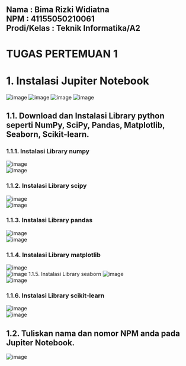 **Nama         : Bima Rizki Widiatna**<br>
**NPM		      : 41155050210061**<br>
**Prodi/Kelas	: Teknik Informatika/A2**
---
# TUGAS PERTEMUAN 1

# 1.	Instalasi Jupiter Notebook
   ![image](https://github.com/user-attachments/assets/4ee974b0-3577-4ee1-83b1-d7cc716b53bc)
  	![image](https://github.com/user-attachments/assets/c962476f-f062-476e-8b46-c3f08f1f8a59)
  	![image](https://github.com/user-attachments/assets/98bae533-ba97-4099-9008-298d08fa57f5)
  	![image](https://github.com/user-attachments/assets/8d94bf9e-d896-4477-8818-885b75a4521a)
  	
## 1.1.	Download dan Instalasi Library python seperti NumPy, SciPy, Pandas, Matplotlib, Seaborn, Scikit-learn.
   ### 1.1.1.	Instalasi Library numpy
   ![image](https://github.com/user-attachments/assets/01dbb0bb-cb83-4a44-b2f1-096613348878)<br>
   ![image](https://github.com/user-attachments/assets/c8d6584c-7db4-4681-9b87-0e77d3a737ac)
   ### 1.1.2.	Instalasi Library scipy
   ![image](https://github.com/user-attachments/assets/10ce9ab2-abb3-4034-b822-3d1f5053c0cb)<br>
   ![image](https://github.com/user-attachments/assets/8d099e94-b08b-49fa-8934-1446fe0e3244)
   ### 1.1.3.	Instalasi Library pandas
   ![image](https://github.com/user-attachments/assets/aa91a056-5bc9-4344-9e20-9398f297a0c7)<br>
   ![image](https://github.com/user-attachments/assets/aef8dd28-4c2f-429a-8642-649f57a14f4f)
   ### 1.1.4.	Instalasi Library matplotlib
   ![image](https://github.com/user-attachments/assets/ff6b3e58-4d4b-4196-a0ed-383addf660fc)<br>
   ![image](https://github.com/user-attachments/assets/4c67c968-690a-4290-9538-d9af05b95fca)
   1.1.5.	Instalasi Library seaborn
   ![image](https://github.com/user-attachments/assets/51db222f-bf5e-434a-b5f6-6c4d43439f33)<br>
   ![image](https://github.com/user-attachments/assets/9e8a4802-4d87-4789-a3f0-615395dc7f74)
   ### 1.1.6.	Instalasi Library scikit-learn
   ![image](https://github.com/user-attachments/assets/0513ee27-8a1c-4295-8d1d-744d0a30134f)<br>
   ![image](https://github.com/user-attachments/assets/663bd1a7-6c16-4830-8f14-3dad01664f15)
## 1.2.	Tuliskan nama dan nomor NPM anda pada Jupiter Notebook.
   ![image](https://github.com/user-attachments/assets/586b9892-0d02-41f8-8eff-564e0f74bd8c)
            















